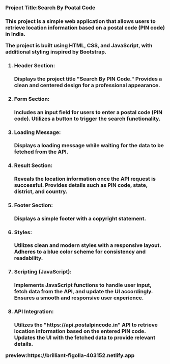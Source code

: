 <h3>Project Title:Search By Poatal Code<h3>
<p>This project is a simple web application that allows users to retrieve location information based on a postal code (PIN code) in India.</p>
<p>The project is built using HTML, CSS, and JavaScript, with additional styling inspired by Bootstrap.</p>
  <ol>
<li><h4>Header Section:</h4>
<p>Displays the project title "Search By PIN Code."
Provides a clean and centered design for a professional appearance.</p></li>
<li><h4>Form Section:</h4>
<p>Includes an input field for users to enter a postal code (PIN code).
Utilizes a button to trigger the search functionality.</p></li>
<li><h4>Loading Message:</h4>
<p>Displays a loading message while waiting for the data to be fetched from the API.</p></li>
<li><h4>Result Section:</h4>
<p>Reveals the location information once the API request is successful.
Provides details such as PIN code, state, district, and country.</p></li>
<li><h4>Footer Section:</h4>
<p>Displays a simple footer with a copyright statement.</p></li>
<li><h4>Styles:</h4>
<p>Utilizes clean and modern styles with a responsive layout.
Adheres to a blue color scheme for consistency and readability.</p></li>
<li><h4>Scripting (JavaScript):</h4>
<p>Implements JavaScript functions to handle user input, fetch data from the API, and update the UI accordingly.
Ensures a smooth and responsive user experience.</p></li>
<li><h4>API Integration:</h4>
<p>Utilizes the "https://api.postalpincode.in" API to retrieve location information based on the entered PIN code.
 Updates the UI with the fetched data to provide relevant details.</p></li>
</ol>
 preview:https://brilliant-figolla-403152.netlify.app


